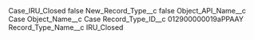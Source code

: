 <?xml version="1.0" encoding="UTF-8"?>
<CustomMetadata xmlns="http://soap.sforce.com/2006/04/metadata" xmlns:xsi="http://www.w3.org/2001/XMLSchema-instance" xmlns:xsd="http://www.w3.org/2001/XMLSchema">
    <label>Case_IRU_Closed</label>
    <protected>false</protected>
    <values>
        <field>New_Record_Type__c</field>
        <value xsi:type="xsd:boolean">false</value>
    </values>
    <values>
        <field>Object_API_Name__c</field>
        <value xsi:type="xsd:string">Case</value>
    </values>
    <values>
        <field>Object_Name__c</field>
        <value xsi:type="xsd:string">Case</value>
    </values>
    <values>
        <field>Record_Type_ID__c</field>
        <value xsi:type="xsd:string">012900000019aPPAAY</value>
    </values>
    <values>
        <field>Record_Type_Name__c</field>
        <value xsi:type="xsd:string">IRU_Closed</value>
    </values>
</CustomMetadata>

